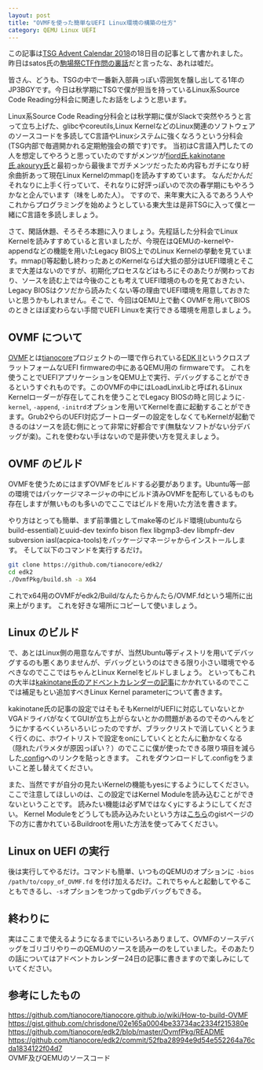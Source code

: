 ```yaml
---
layout: post
title: "OVMFを使った簡単なUEFI Linux環境の構築の仕方"
category: QEMU Linux UEFI
---
```


この記事は[TSG Advent Calendar 2018](https://adventar.org/calendars/3450)の18日目の記事として書かれました。
昨日はsatos氏の[駒場祭CTF作問の裏話]()だと言ったな、あれは嘘だ。

皆さん、どうも、TSGの中で一番新入部員っぽい雰囲気を醸し出してる1年のJP3BGYです。今日は秋学期にTSGで僕が担当を持っているLinux系Source Code Reading分科会に関連したお話をしようと思います。

Linux系Source Code Reading分科会とは秋学期に僕がSlackで突然やろうと言って立ち上げた、glibcやcoreutils,Linux KernelなどのLinux関連のソフトウェアのソースコードを多読してC言語やLinuxシステムに強くなろうという分科会(TSG内部で毎週開かれる定期勉強会の類です)です。
当初はC言語入門したての人を想定してやろうと思っていたのですがメンツが[fiord氏](http://hyoga.hatenablog.com/),[kakinotane氏](https://kaki-no-tane.hatenablog.com/),[akouryy氏](http://akouryy.hatenablog.jp/)と最初っから最後までガチメンツだったため内容もガチになり紆余曲折あって現在Linux Kernelのmmap()を読みすすめています。
なんだかんだそれなりに上手く行っていて、それなりに好評っぽいので次の春学期にもやろうかなと企んでいます（味をしめた人）。
ですので、来年東大に入るであろう人やこれからプログラミングを始めようとしている東大生は是非TSGに入って僕と一緒にC言語を多読しましょう。

さて、閑話休題、そろそろ本題に入りましょう。先程話した分科会でLinux Kernelを読みすすめていると言いましたが、今現在はQEMUの-kernelや-appendなどの機能を用いたLegacy BIOS上でのLinux Kernelの挙動を見ています。mmap()等起動し終わったあとのKernelならば大抵の部分はUEFI環境とそこまで大差はないのですが、初期化プロセスなどはもろにそのあたりが関わっており、ソースを読む上では今後のことも考えてUEFI環境のものを見ておきたい、Legacy BIOSはクソだから読みたくない等の理由でUEFI環境を用意しておきたいと思うかもしれません。そこで、今回はQEMU上で動くOVMFを用いてBIOSのときとほぼ変わらない手間でUEFI Linuxを実行できる環境を用意しましょう。

## OVMF について

[OVMF](https://github.com/tianocore/tianocore.github.io/wiki/OVMF)とは[tianocore]()プロジェクトの一環で作られている[EDK II](https://github.com/tianocore/tianocore.github.io/wiki/EDK-II)というクロスプラットフォームなUEFI firmwareの中にあるQEMU用の firmwareです。
これを使うことでUEFIアプリケーションをQEMU上で実行、デバッグすることができるというすぐれものです。このOVMFの中にはLoadLinxLibと呼ばれるLinux Kernelローダーが存在してこれを使うことでLegacy BIOSの時と同じように```-kernel```, ```-append```, ```-initrd```オプションを用いてKernelを直に起動することができます。Grub2やらのUEFI対応ブートローダーの設定をしなくてもKernelが起動できるのはソースを読む側にとって非常に好都合です(無駄なソフトがない分デバッグが楽)。これを使わない手はないので是非使い方を覚えましょう。

## OVMF のビルド

OVMFを使うためにはまずOVMFをビルドする必要があります。Ubuntu等一部の環境ではパッケージマネージャの中にビルド済みOVMFを配布しているものも存在しますが無いものも多いのでここではビルドを用いた方法を書きます。

やり方はとっても簡単、まず前準備としてmake等のビルド環境(ubuntuならbuild-essential)とuuid-dev texinfo bison flex libgmp3-dev libmpfr-dev subversion iasl(acpica-tools)をパッケージマネージャからインストールします。
そして以下のコマンドを実行するだけ。

```bash
git clone https://github.com/tianocore/edk2/
cd edk2
./OvmfPkg/build.sh -a X64
```

これでx64用のOVMFがedk2/Build/なんたらかんたら/OVMF.fdという場所に出来上がります。
これを好きな場所にコピーして使いましょう。

## Linux のビルド

で、あとはLinux側の用意なんですが、当然Ubuntu等ディストリを用いてデバッグするのも悪くありませんが、デバッグというのはできる限り小さい環境でやるべきなのでここではちゃんとLinux Kernelをビルドしましょう。
といってもこれの大半は[kakinotane氏のアドベントカレンダーの記事](https://kaki-no-tane.hatenablog.com/entry/2018/12/03/135302)にかかれているのでここでは補足もとい追加すべきLinux Kernel parameterについて書きます。

kakinotane氏の記事の設定ではそもそもKernelがUEFIに対応していないとかVGAドライバがなくてGUIが立ち上がらないとかの問題があるのでそのへんをどうにかするべくいろいろいじったのですが、ブラックリストで消していくとうまく行くのに、ホワイトリストで設定をonにしていくととたんに動かなくなる（隠れたパラメタが原因っぽい？）のでここに僕が使ったできる限り項目を減らした[.config](https://raw.githubusercontent.com/JP3BGY/blog/master/data/.config)へのリンクを貼っときます。
これをダウンロードして.configをうまいこと差し替えてください。

また、当然ですが自分の見たいKernelの機能もyesにするようにしてください。ここで注意してほしいのは、この設定ではKernel Moduleを読み込むことができないということです。
読みたい機能は必ずMではなくyにするようにしてください。
Kernel Moduleをどうしても読み込みたいという方は[こちら](https://gist.github.com/chrisdone/02e165a0004be33734ac2334f215380e)のgistページの下の方に書かれているBuildrootを用いた方法を使ってみてください。

## Linux on UEFI の実行

後は実行してやるだけ。コマンドも簡単、いつものQEMUのオプションに ```-bios /path/to/copy_of_OVMF.fd``` を付け加えるだけ。これでちゃんと起動してやることもできるし、```-s```オプションをつかってgdbデバッグもできる。

## 終わりに

実はここまで使えるようになるまでにいろいろありまして、OVMFのソースデバッグをゴリゴリやりーのQEMUのソースを読みーのをしていました。そのあたりの話についてはアドベントカレンダー24日の記事に書きますので楽しみにしていてください。

## 参考にしたもの

https://github.com/tianocore/tianocore.github.io/wiki/How-to-build-OVMF  
https://gist.github.com/chrisdone/02e165a0004be33734ac2334f215380e   
https://github.com/tianocore/edk2/blob/master/OvmfPkg/README  
https://github.com/tianocore/edk2/commit/52fba28994e9d54e552264a76cda1834122f04d7  
OVMF及びQEMUのソースコード
